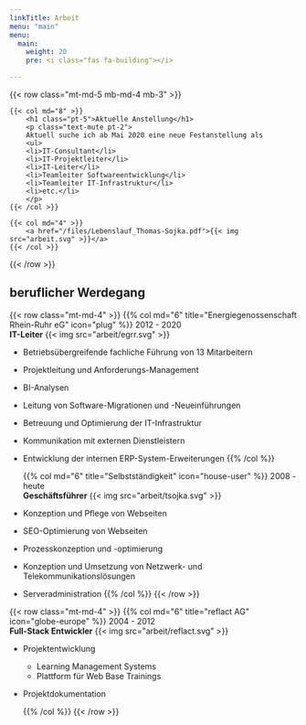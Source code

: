 ```yaml
---
linkTitle: Arbeit
menu: "main"
menu:
  main:
    weight: 20
    pre: <i class="fas fa-building"></i>

---
```


{{< row class="mt-md-5 mb-md-4 mb-3" >}}

    {{< col md="8" >}}
        <h1 class="pt-5">Aktuelle Anstellung</h1>
        <p class="text-mute pt-2">
        Aktuell suche ich ab Mai 2020 eine neue Festanstellung als
        <ul>
        <li>IT-Consultant</li>
        <li>IT-Projektleiter</li>
        <li>IT-Leiter</li>
        <li>Teamleiter Softwareentwicklung</li>
        <li>Teamleiter IT-Infrastruktur</li>
        <li>etc.</li>
        </p>
    {{< /col >}}

    {{< col md="4" >}}
        <a href="/files/Lebenslauf_Thomas-Sojka.pdf">{{< img src="arbeit.svg" >}}</a>
    {{< /col >}}


{{< /row >}}

## beruflicher Werdegang

{{< row class="mt-md-4" >}}
    {{% col md="6" title="Energiegenossenschaft Rhein-Ruhr eG" icon="plug" %}}
2012 - 2020  
**IT-Leiter**
{{< img src="arbeit/egrr.svg" >}}
- Betriebsübergreifende fachliche Führung von 13 Mitarbeitern
- Projektleitung und Anforderungs-Management
- BI-Analysen
- Leitung von Software-Migrationen und -Neueinführungen
- Betreuung und Optimierung der IT-Infrastruktur
- Kommunikation mit externen Dienstleistern
- Entwicklung der internen ERP-System-Erweiterungen
    {{% /col %}}

    {{% col md="6" title="Selbstständigkeit" icon="house-user" %}}
2008 - heute  
**Geschäftsführer**
{{< img src="arbeit/tsojka.svg" >}}
- Konzeption und Pflege von Webseiten
- SEO-Optimierung von Webseiten
- Prozesskonzeption und -optimierung
- Konzeption und Umsetzung von Netzwerk- und Telekommunikationslösungen
- Serveradministration
    {{% /col %}}
{{< /row >}}

{{< row class="mt-md-4" >}}
    {{% col md="6" title="reflact AG" icon="globe-europe" %}}
2004 - 2012  
**Full-Stack Entwickler**
{{< img src="arbeit/reflact.svg" >}}
- Projektentwicklung
  - Learning Management Systems
  - Plattform für Web Base Trainings
- Projektdokumentation

    {{% /col %}}
{{< /row >}}